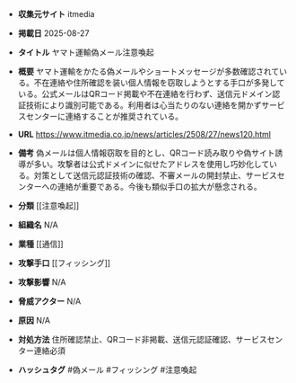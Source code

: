 - **収集元サイト**
itmedia

- **掲載日**
2025-08-27

- **タイトル**
ヤマト運輸偽メール注意喚起

- **概要**
ヤマト運輸をかたる偽メールやショートメッセージが多数確認されている。不在連絡や住所確認を装い個人情報を窃取しようとする手口が多発している。公式メールはQRコード掲載や不在連絡を行わず、送信元ドメイン認証技術により識別可能である。利用者は心当たりのない連絡を開かずサービスセンターに連絡することが推奨されている。

- **URL**
https://www.itmedia.co.jp/news/articles/2508/27/news120.html

- **備考**
偽メールは個人情報窃取を目的とし、QRコード読み取りや偽サイト誘導が多い。攻撃者は公式ドメインに似せたアドレスを使用し巧妙化している。対策として送信元認証技術の確認、不審メールの開封禁止、サービスセンターへの連絡が重要である。今後も類似手口の拡大が懸念される。

- **分類**
[[注意喚起]]

- **組織名**
N/A

- **業種**
[[通信]]

- **攻撃手口**
[[フィッシング]]

- **攻撃影響**
N/A

- **脅威アクター**
N/A

- **原因**
N/A

- **対処方法**
住所確認禁止、QRコード非掲載、送信元認証確認、サービスセンター連絡必須

- **ハッシュタグ**
#偽メール #フィッシング #注意喚起
